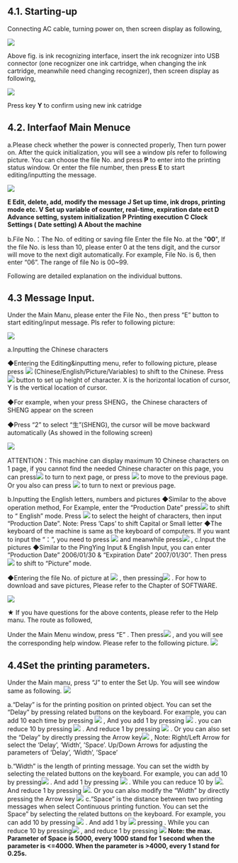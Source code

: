 ## 4.1. Starting-up

Connecting AC cable, turning power on, then screen display as following,

![](/assets/Image_029.jpg)

Above fig. is ink recognizing interface, insert the ink recognizer into USB connector (one recognizer one ink cartridge, when changing the ink cartridge, meanwhile need changing recognizer), then screen display as following,

![](/assets/Image_030.jpg)

Press key  **Y** to confirm using new ink catridge

## 4.2. Interfaof Main Menuce

a.Please check whether the power is connected properly, Then turn power on. After the quick initialization, you will see a window pls refer to following picture. You can choose the file No. and press **P**  to enter into the printing status window. Or enter the file number, then press  **E**  to start editing/inputting the message.

![](/assets/Image_033.jpg)

**E	Edit, delete, add, modify the message
J	Set up time, ink drops, printing mode etc.
V	Set up variable of counter, real-time, expiration date ect 
D	Advance setting, system initialization
P	Printing execution
C	Clock Settings ( Date setting) A	About the machine**

b.File No.：The No. of editing or saving file
Enter the file No. at the  "**00**", If the file No. is less than 10, please enter 0 at the tens digit,
and the cursor will move to the next digit automatically. For example, File No. is 6, then enter “06”. The range of file No is 00~99.

Following are detailed explanation on the individual buttons.

## 4.3 Message Input.
Under the Main Manu, please enter the File No., then press “E” button to start editing/input message. Pls refer to following picture:

![](/assets/Image_035.jpg)

a.Inputting the Chinese characters

◆Entering the Editing&inputting menu, refer to following picture, please press ![](/assets/Image_026.png)       (Chinese/English/Picture/Variables) to shift to the Chinese. Press ![](/assets/Image_027.png) button to set up height of character. X is the horizontal location of cursor, Y is the vertical location
of cursor.

◆For example, when your press SHENG，the Chinese characters of SHENG appear on the screen

◆Press “2” to select “生”(SHENG), the cursor will be move backward automatically (As showed in the following screen)

![](/assets/Image_038.jpg)

ATTENTION：This machine can display maximum 10 Chinese characters on 1 page, if you cannot find the needed Chinese character on this page, you can press![](/assets/Image_039.jpg)	  to turn to next
page, or press ![](/assets/Image_040.jpg)  to move to the previous page. Or you also can press ![](/assets/Image_041.jpg)  to turn to next or previous page.

b.Inputting the English letters, numbers and pictures
◆Similar to the above operation method,  For Example, enter the  “Production Date” press![](/assets/Image_026.png)  to shift to “ English” mode. Press  ![](/assets/Image_027.png)  to select the height of characters,  then input “Production Date”. Note:   Press ’Caps’ to shift Capital or Small letter
◆The keyboard of the machine is same as the keyboard of computers. If you want  to
input the “：”, you need to press ![](/assets/Image_044.jpg)   and meanwhile press![](/assets/Image_045.jpg) ,
c.Input the pictures
◆Similar to the PingYing Input & English Input, you can enter “Production Date” 2006/01/30 &  “Expiration  Date” 2007/01/30”.  Then press![](/assets/Image_026.png)	to  shift  to “Picture”
mode.

◆Entering the file No. of picture at ![](/assets/Image_048.jpg) ,   then pressing![](/assets/Image_047.jpg)	. For how  to download and save pictures, Please refer to the Chapter of SOFTWARE.

![](/assets/Image_049.jpg)

★ If you have questions for the above contents, please refer to the Help manu. The route as followed,

Under the Main Menu window, press “E” . Then press![](/assets/Image_023.jpg)	,  and  you  will see the corresponding help window. Please refer to the following picture.
![](/assets/Image_061.jpg)

## 4.4Set the printing parameters.
Under the Main manu,  press “J”	to enter the Set Up. You will see window   same as following.
![](/assets/Image_062.jpg)

a.“Delay” is for the printing position on printed object. You can set the “Delay” by pressing related buttons on the keyboard. For example, you can add 10 each  time
by  pressing ![](/assets/Image_063.jpg)  ,  And  you  add  1  by  pressing  ![](/assets/Image_064.jpg) .  you  can  reduce  10      by
pressing ![](/assets/Image_065.jpg) . And reduce 1 by pressing ![](/assets/Image_066.jpg) .  Or  you  can  also  set  the  “Delay”  by directly pressing the Arrow key![](/assets/Image_072.jpg) ,
Note: Right/Left Arrow for select the ‘Delay’, ‘Width’, ’Space’. Up/Down Arrows for adjusting the parameters of ‘Delay’, ‘Width’, ’Space’


b.“Width” is the length of printing message. You can set the width by selecting the related buttons on the keyboard. For example, you can add 10 by pressing![](/assets/Image_068.jpg)  .    And add 1 by pressing ![](/assets/Image_069.jpg) . While you can reduce 10 by ![](/assets/Image_070.jpg).       And       reduce 1 by pressing ![](/assets/Image_071.jpg). Or you can also modify the “Width” by directly pressing the
Arrow key ![](/assets/Image_072.jpg) 
c.“Space” is the distance between two printing messages when select Continuous printing function. You can set the Space” by selecting the related buttons on the
keyboard. For example, you can add 10 by pressing ![](/assets/Image_073.jpg) . And add 1 by ![](/assets/Image_074.jpg)  pressing
. While you can reduce 10 by pressing![](/assets/Image_075.jpg)  , and reduce 1 by pressing  ![](/assets/Image_076.jpg)
 **Note: the max. Parameter of Space is 5000, every 1000 stand for 1 second when the parameter is <=4000. When the parameter is >4000, every 1 stand for 0.25s.**
